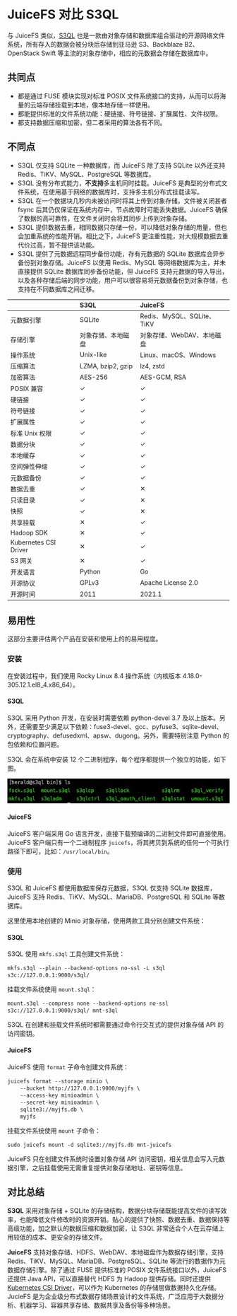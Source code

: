 # JuiceFS 对比 S3QL

与 JuiceFS 类似，[S3QL](https://github.com/s3ql/s3ql) 也是一款由对象存储和数据库组合驱动的开源网络文件系统，所有存入的数据会被分块后存储到亚马逊 S3、Backblaze B2、OpenStack Swift 等主流的对象存储中，相应的元数据会存储在数据库中。

## 共同点

- 都是通过 FUSE 模块实现对标准 POSIX 文件系统接口的支持，从而可以将海量的云端存储挂载到本地，像本地存储一样使用。
- 都能提供标准的文件系统功能：硬链接、符号链接、扩展属性、文件权限。
- 都支持数据压缩和加密，但二者采用的算法各有不同。

## 不同点

- S3QL 仅支持 SQLite 一种数据库，而 JuiceFS 除了支持 SQLite 以外还支持 Redis、TiKV、MySQL、PostgreSQL 等数据库。
- S3QL 没有分布式能力，**不支持**多主机同时挂载。JuiceFS 是典型的分布式文件系统，在使用基于网络的数据库时，支持多主机分布式挂载读写。
- S3QL 在一个数据块几秒内未被访问时将其上传到对象存储。文件被关闭甚者 fsync 后其仍仅保证在系统内存中，节点故障时可能丢失数据。JuiceFS 确保了数据的高可靠性，在文件关闭时会将其同步上传到对象存储。
- S3QL 提供数据去重，相同数据只存储一份，可以降低对象存储的用量，但也会加重系统的性能开销。相比之下，JuiceFS 更注重性能，对大规模数据去重代价过高，暂不提供该功能。
- S3QL 提供了元数据远程同步备份功能，存有元数据的 SQLite 数据库会异步备份到对象存储。JuiceFS 以使用 Redis、MySQL 等网络数据库为主，并未直接提供 SQLite 数据库同步备份功能，但 JuiceFS 支持元数据的导入导出，以及各种存储后端的同步功能，用户可以很容易将元数据备份到对象存储，也支持在不同数据库之间迁移。

|                       | **S3QL**           | **JuiceFS**                |
| :-------------------- | :----------------- | :------------------------- |
| 元数据引擎            | SQLite             | Redis、MySQL、SQLite、TiKV |
| 存储引擎              | 对象存储、本地磁盘 | 对象存储、WebDAV、本地磁盘 |
| 操作系统              | Unix-like          | Linux、macOS、Windows      |
| 压缩算法              | LZMA, bzip2, gzip  | lz4, zstd                  |
| 加密算法              | AES-256            | AES-GCM, RSA               |
| POSIX 兼容            | ✓                  | ✓                          |
| 硬链接                | ✓                  | ✓                          |
| 符号链接              | ✓                  | ✓                          |
| 扩展属性              | ✓                  | ✓                          |
| 标准 Unix 权限        | ✓                  | ✓                          |
| 数据分块              | ✓                  | ✓                          |
| 本地缓存              | ✓                  | ✓                          |
| 空间弹性伸缩          | ✓                  | ✓                          |
| 元数据备份            | ✓                  | ✓                          |
| 数据去重              | ✓                  | ✕                          |
| 只读目录              | ✓                  | ✕                          |
| 快照                  | ✓                  | ✕                          |
| 共享挂载              | ✕                  | ✓                          |
| Hadoop SDK            | ✕                  | ✓                          |
| Kubernetes CSI Driver | ✕                  | ✓                          |
| S3 网关               | ✕                  | ✓                          |
| 开发语言              | Python             | Go                         |
| 开源协议              | GPLv3              | Apache License 2.0                     |
| 开源时间              | 2011               | 2021.1                     |

## 易用性

这部分主要评估两个产品在安装和使用上的的易用程度。

### 安装

在安装过程中，我们使用 Rocky Linux 8.4 操作系统（内核版本 4.18.0-305.12.1.el8_4.x86_64）。

#### S3QL

S3QL 采用 Python 开发，在安装时需要依赖 python-devel 3.7 及以上版本。另外，还需要至少满足以下依赖：fuse3-devel、gcc、pyfuse3、sqlite-devel、cryptography、defusedxml、apsw、dugong。另外，需要特别注意 Python 的包依赖和位置问题。

S3QL 会在系统中安装 12 个二进制程序，每个程序都提供一个独立的功能，如下图。

![](../../images/s3ql-bin.jpg)

#### JuiceFS

JuiceFS 客户端采用 Go 语言开发，直接下载预编译的二进制文件即可直接使用。JuiceFS 客户端只有一个二进制程序 `juicefs`，将其拷贝到系统的任何一个可执行路径下即可，比如：`/usr/local/bin`。

### 使用

S3QL 和 JuiceFS 都使用数据库保存元数据，S3QL 仅支持 SQLite 数据库，JuiceFS 支持 Redis、TiKV、MySQL、MariaDB、PostgreSQL 和 SQLite 等数据库。

这里使用本地创建的 Minio 对象存储，使用两款工具分别创建文件系统：

#### S3QL

S3QL 使用 `mkfs.s3ql` 工具创建文件系统：

```shell
mkfs.s3ql --plain --backend-options no-ssl -L s3ql s3c://127.0.0.1:9000/s3ql/
```

挂载文件系统使用 `mount.s3ql`：

```shell
mount.s3ql --compress none --backend-options no-ssl s3c://127.0.0.1:9000/s3ql/ mnt-s3ql
```

S3QL 在创建和挂载文件系统时都需要通过命令行交互式的提供对象存储 API 的访问密钥。

#### JuiceFS

JuiceFS 使用 `format` 子命令创建文件系统：

```shell
juicefs format --storage minio \
    --bucket http://127.0.0.1:9000/myjfs \
    --access-key minioadmin \
    --secret-key minioadmin \
    sqlite3://myjfs.db \
    myjfs
```

挂载文件系统使用 `mount` 子命令：

```shell
sudo juicefs mount -d sqlite3://myjfs.db mnt-juicefs
```

JuiceFS 只在创建文件系统时设置对象存储 API 访问密钥，相关信息会写入元数据引擎，之后挂载使用无需重复提供对象存储地址、密钥等信息。

## 对比总结

**S3QL** 采用对象存储 + SQLite 的存储结构，数据分块存储既能提高文件的读写效率，也能降低文件修改时的资源开销。贴心的提供了快照、数据去重、数据保持等高级功能，加之默认的数据压缩和数据加密，让 S3QL 非常适合个人在云存储上用较低的成本、更安全的存储文件。

**JuiceFS** 支持对象存储、HDFS、WebDAV、本地磁盘作为数据存储引擎，支持 Redis、TiKV、MySQL、MariaDB、PostgreSQL、SQLite 等流行的数据作为元数据存储引擎。除了通过 FUSE 提供标准的 POSIX 文件系统接口以外，JuiceFS 还提供 Java API，可以直接替代 HDFS 为 Hadoop 提供存储。同时还提供 [Kubernetes CSI Driver](https://github.com/juicedata/juicefs-csi-driver)，可以作为 Kubernetes 的存储层做数据持久化存储。JucieFS 是为企业级分布式数据存储场景设计的文件系统，广泛应用于大数据分析、机器学习、容器共享存储、数据共享及备份等多种场景。
